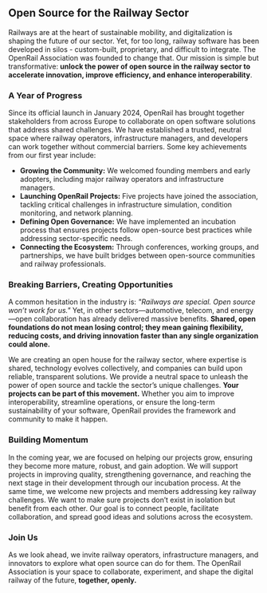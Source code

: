 ## Open Source for the Railway Sector

Railways are at the heart of sustainable mobility, and digitalization is shaping the future of our sector. Yet, for too long, railway software has been developed in silos - custom-built, proprietary, and difficult to integrate. The OpenRail Association was founded to change that. Our mission is simple but transformative: **unlock the power of open source in the railway sector to accelerate innovation, improve efficiency, and enhance interoperability**.

### A Year of Progress

Since its official launch in January 2024, OpenRail has brought together stakeholders from across Europe to collaborate on open software solutions that address shared challenges. We have established a trusted, neutral space where railway operators, infrastructure managers, and developers can work together without commercial barriers. Some key achievements from our first year include:

* **Growing the Community:** We welcomed founding members and early adopters, including major railway operators and infrastructure managers.
* **Launching OpenRail Projects:** Five projects have joined the association, tackling critical challenges in infrastructure simulation, condition monitoring, and network planning.
* **Defining Open Governance:** We have implemented an incubation process that ensures projects follow open-source best practices while addressing sector-specific needs.
* **Connecting the Ecosystem:** Through conferences, working groups, and partnerships, we have built bridges between open-source communities and railway professionals.

### Breaking Barriers, Creating Opportunities

A common hesitation in the industry is: *"Railways are special. Open source won’t work for us."* Yet, in other sectors—automotive, telecom, and energy—open collaboration has already delivered massive benefits. **Shared, open foundations do not mean losing control; they mean gaining flexibility, reducing costs, and driving innovation faster than any single organization could alone.**

We are creating an open house for the railway sector, where expertise is shared, technology evolves collectively, and companies can build upon reliable, transparent solutions. We provide a neutral space to unleash the power of open source and tackle the sector’s unique challenges. **Your projects can be part of this movement.** Whether you aim to improve interoperability, streamline operations, or ensure the long-term sustainability of your software, OpenRail provides the framework and community to make it happen.

### Building Momentum

In the coming year, we are focused on helping our projects grow, ensuring they become more mature, robust, and gain adoption. We will support projects in improving quality, strengthening governance, and reaching the next stage in their development through our incubation process. At the same time, we welcome new projects and members addressing key railway challenges. We want to make sure projects don’t exist in isolation but benefit from each other. Our goal is to connect people, facilitate collaboration, and spread good ideas and solutions across the ecosystem.

### Join Us

As we look ahead, we invite railway operators, infrastructure managers, and innovators to explore what open source can do for them. The OpenRail Association is your space to collaborate, experiment, and shape the digital railway of the future, **together, openly.**

